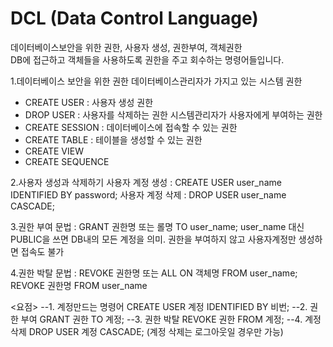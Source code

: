  # DCL (Data Control Language) 
 
 데이터베이스보안을 위한 권한, 사용자 생성, 권한부여, 객체권한  
 DB에 접근하고 객체들을 사용하도록 권한을 주고 회수하는 명령어들입니다.
 
 
1.데이터베이스 보안을 위한 권한
데이터베이스관리자가 가지고 있는 시스템 권한  
 - CREATE USER : 사용자 생성 권한
 - DROP USER : 사용자를 삭제하는 권한
시스템관리자가 사용자에게 부여하는 권한  
 - CREATE SESSION : 데이터베이스에 접속할 수 있는 권한
 - CREATE TABLE : 테이블을 생성할 수 있는 권한
 - CREATE VIEW
 - CREATE SEQUENCE

 2.사용자 생성과 삭제하기
 사용자 계정 생성 : CREATE USER user_name IDENTIFIED BY password;
 사용자 계정 삭제 : DROP USER user_name CASCADE;

3.권한 부여
문법 : GRANT 권한명 또는 롤명 TO user_name;
user_name 대신 PUBLIC을 쓰면 DB내의 모든 계정을 의미.
권한을 부여하지 않고 사용자계정만 생성하면 접속도 불가

4.권한 박탈
문법 : REVOKE 권한명 또는 ALL ON 객체명 FROM user_name;
      REVOKE 권한명 FROM user_name

<요점>
--1. 계정만드는 명령어 CREATE USER 계정 IDENTIFIED BY 비번;
--2. 권한 부여        GRANT 권한 TO 계정;
--3. 권한 박탈        REVOKE 권한 FROM 계정;
--4. 계정 삭제        DROP USER 계정 CASCADE; (계정 삭제는 로그아웃일 경우만 가능)




















